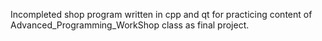 Incompleted shop program written in cpp and qt for practicing content of Advanced_Programming_WorkShop class as final project.
